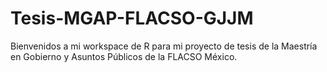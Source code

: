 # Tesis-MGAP-FLACSO-GJJM

Bienvenidos a mi workspace de R para mi proyecto de tesis de la Maestría en Gobierno y Asuntos Públicos de la FLACSO México.
